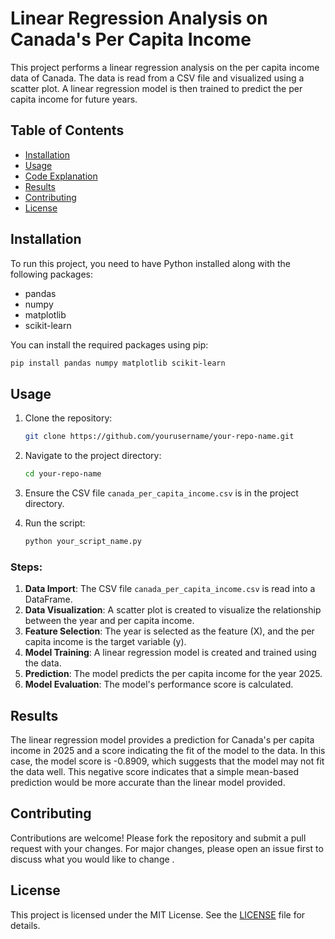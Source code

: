 # Linear Regression Analysis on Canada's Per Capita Income

This project performs a linear regression analysis on the per capita income data of Canada. The data is read from a CSV file and visualized using a scatter plot. A linear regression model is then trained to predict the per capita income for future years.

## Table of Contents

- [Installation](#installation)
- [Usage](#usage)
- [Code Explanation](#code-explanation)
- [Results](#results)
- [Contributing](#contributing)
- [License](#license)

## Installation

To run this project, you need to have Python installed along with the following packages:
- pandas
- numpy
- matplotlib
- scikit-learn

You can install the required packages using pip:

```bash
pip install pandas numpy matplotlib scikit-learn
```

## Usage

1. Clone the repository:

    ```bash
    git clone https://github.com/yourusername/your-repo-name.git
    ```

2. Navigate to the project directory:

    ```bash
    cd your-repo-name
    ```

3. Ensure the CSV file `canada_per_capita_income.csv` is in the project directory.

4. Run the script:

    ```bash
    python your_script_name.py
    ```
    
### Steps:

1. **Data Import**: The CSV file `canada_per_capita_income.csv` is read into a DataFrame.
2. **Data Visualization**: A scatter plot is created to visualize the relationship between the year and per capita income.
3. **Feature Selection**: The year is selected as the feature (X), and the per capita income is the target variable (y).
4. **Model Training**: A linear regression model is created and trained using the data.
5. **Prediction**: The model predicts the per capita income for the year 2025.
6. **Model Evaluation**: The model's performance score is calculated.

## Results

The linear regression model provides a prediction for Canada's per capita income in 2025 and a score indicating the fit of the model to the data. In this case, the model score is -0.8909, which suggests that the model may not fit the data well. This negative score indicates that a simple mean-based prediction would be more accurate than the linear model provided.

## Contributing

Contributions are welcome! Please fork the repository and submit a pull request with your changes. For major changes, please open an issue first to discuss what you would like to change .

## License

This project is licensed under the MIT License. See the [LICENSE](LICENSE) file for details.

